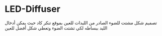 # LED-Diffuser
تصميم شكل مشتت للضوء الصادر من الليدات للعين بموقع تنكر كاد حيث يمكن أدخال الليد ببساطه لكي تشتت الضوء وتعطي شكل أفضل للعين 
